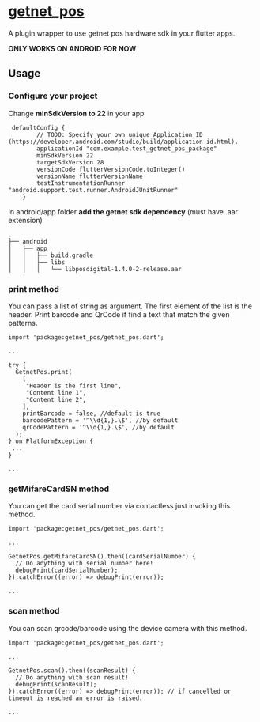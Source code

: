 # [getnet_pos](https://pub.dev/packages/getnet_pos)

A plugin wrapper to use getnet pos hardware sdk in your flutter apps.

**ONLY WORKS ON ANDROID FOR NOW**

## Usage

### Configure your project

Change **minSdkVersion to 22** in your app
```
 defaultConfig {
        // TODO: Specify your own unique Application ID (https://developer.android.com/studio/build/application-id.html).
        applicationId "com.example.test_getnet_pos_package"
        minSdkVersion 22
        targetSdkVersion 28
        versionCode flutterVersionCode.toInteger()
        versionName flutterVersionName
        testInstrumentationRunner "android.support.test.runner.AndroidJUnitRunner"
    }
``` 

In android/app folder **add the getnet sdk dependency** (must have .aar extension)

```
.
├── android
│   ├── app
│   │   ├── build.gradle
│   │   ├── libs
│   │   │   └── libposdigital-1.4.0-2-release.aar

```


### print method

You can pass a list of string as argument. The first element of the list
is the header. Print barcode and QrCode if find a text that match the given 
patterns.

```
import 'package:getnet_pos/getnet_pos.dart';

...

try {
  GetnetPos.print(
    [
     "Header is the first line",
     "Content line 1",
     "Content line 2",
    ],
    printBarcode = false, //default is true
    barcodePattern = '^\\d{1,}.\$', //by default
    qrCodePattern = '^\\d{1,}.\$', //by default
  );
} on PlatformException {
 ...
}

...
```

### getMifareCardSN method

You can get the card serial number via contactless just invoking this method.

```
import 'package:getnet_pos/getnet_pos.dart';

...

GetnetPos.getMifareCardSN().then((cardSerialNumber) {
  // Do anything with serial number here!
  debugPrint(cardSerialNumber);
}).catchError((error) => debugPrint(error));

...
```


### scan method

You can scan qrcode/barcode using the device camera with this method.

```
import 'package:getnet_pos/getnet_pos.dart';

...

GetnetPos.scan().then((scanResult) {
  // Do anything with scan result!
  debugPrint(scanResult);
}).catchError((error) => debugPrint(error)); // if cancelled or timeout is reached an error is raised.

...
```
